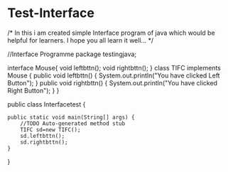 # Test-Interface
/*
In this i am created simple Interface program of java which would be helpful for learners.
I hope you all learn it well...
*/

//Interface Programme
package testingjava;

interface Mouse{
	void leftbttn();
	void rightbttn();
}
 class TIFC implements Mouse
{
	public void leftbttn() {
		System.out.println("You have clicked Left Button");
	}
	public void rightbttn() {
		System.out.println("You have clicked Right Button");
	}
}

public class Interfacetest {

	public static void main(String[] args) {
		//TODO Auto-generated method stub
		TIFC sd=new TIFC();
		sd.leftbttn();
		sd.rightbttn();
	}
}
